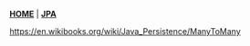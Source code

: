 [**HOME**](index.md) | [**JPA**](jpa.md)


https://en.wikibooks.org/wiki/Java_Persistence/ManyToMany
